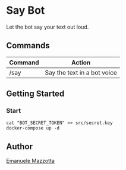 # Say Bot

Let the bot say your text out loud.

## Commands

|Command|Action|
|---|---|
|/say|Say the text in a bot voice|

## Getting Started

### Start

```
cat "BOT_SECRET_TOKEN" >> src/secret.key
docker-compose up -d
```

## Author

[Emanuele Mazzotta](mailto:hello@mazzotta.me)
